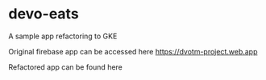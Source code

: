 # devo-eats
A sample app refactoring to GKE

Original firebase app can be accessed here https://dvotm-project.web.app


Refactored app can be found here




